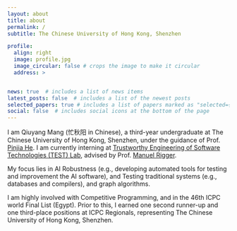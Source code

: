 ```yaml
---
layout: about
title: about
permalink: /
subtitle: The Chinese University of Hong Kong, Shenzhen

profile:
  align: right
  image: profile.jpg
  image_circular: false # crops the image to make it circular
  address: >


news: true  # includes a list of news items
latest_posts: false  # includes a list of the newest posts
selected_papers: true # includes a list of papers marked as "selected={true}"
social: false  # includes social icons at the bottom of the page
---
```


I am Qiuyang Mang (忙秋阳 in Chinese), a third-year undergraduate at The Chinese University of Hong Kong, Shenzhen, under the guidance of Prof. [Pinjia He](https://pinjiahe.github.io/). I am currently interning at [Trustworthy Engineering of Software Technologies (TEST) Lab](https://nus-test.github.io/), advised by Prof. [Manuel Rigger](https://www.manuelrigger.at/). 

My focus lies in AI Robustness (e.g., developing automated tools for testing and improvement the AI software), and Testing traditional systems (e.g., databases and compilers), and graph algorithms.



I am highly involved with Competitive Programming, and in the 46th ICPC world Final List (Egypt). Prior to this, I earned one second runner-up and one third-place positions at ICPC Regionals, representing The Chinese University of Hong Kong, Shenzhen.





